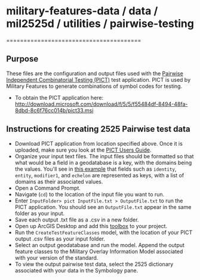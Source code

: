 # military-features-data / data / mil2525d / utilities / pairwise-testing
=======================================

## Purpose

These files are the configuration and output files used with the [Pairwise Independent Combinatorial Testing (PICT)](http://www.amibugshare.com/pict/help.html) test application.  PICT is used by Military Features to generate combinations of symbol codes for testing.

* To obtain the PICT application here: http://download.microsoft.com/download/f/5/5/f55484df-8494-48fa-8dbd-8c6f76cc014b/pict33.msi

## Instructions for creating 2525 Pairwise test data
* Download PICT application from location specified above. Once it is uploaded, make sure you look at the [PICT Users Guide](http://www.amibugshare.com/pict/help.html). 
* Organize your input text files. The input files should be formatted so that what would be a field in a geodatabase is a key, with the domains being the values. You'll see in [this example](https://github.com/Esri/military-features-data/blob/v.next/data/mil2525d/utilities/pairwise-testing/pict/input/ActivitiesPICT.txt) that fields such as `identity`, `entity`, `modifier1`, and `echelon` are  represented as keys, with a list of domains as their associated values. 
* Open a Command Prompt.
* Navigate (`cd`) to the location of the input file you want to run. 
* Enter `InputFolder> pict InputFile.txt > OutputFile.txt` to run the PICT application. You should see an `OutputFile.txt` appear in the same folder as your input.
* Save each output .txt file as a .csv in a new folder. 
* Open up ArcGIS Desktop and add this [toolbox](https://github.com/Esri/military-features-data/blob/v.next/data/mil2525c_b2/test_data/Complete_test_scripts/CompleteTestData.tbx) to your project.
* Run the `CreateTestFeatureClasses` model, with the location of your PICT output .csv files as your input folder. 
* Select an output geodatabase and run the model. Append the output feature classes to the Military Overlay Information Model associated with your version of the standard.
* To view the output pairwise test data, select the 2525 dictionary associated with your data in the Symbology pane.